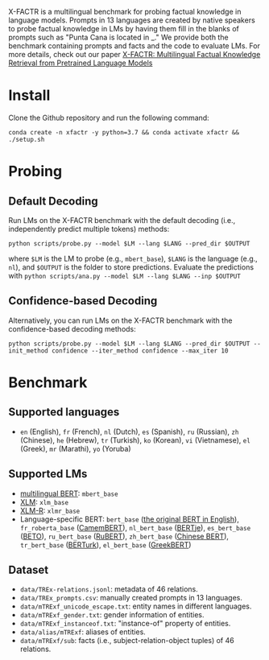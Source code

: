 X-FACTR is a multilingual benchmark for probing factual knowledge in language models.
Prompts in 13 languages are created by native speakers to probe factual knowledge in LMs by having them fill in the blanks of prompts such as "Punta Cana is located in \_."
We provide both the benchmark containing prompts and facts and the code to evaluate LMs.
For more details, check out our paper [X-FACTR: Multilingual Factual Knowledge Retrieval from Pretrained Language Models](link)

# Install

Clone the Github repository and run the following command:
```shell
conda create -n xfactr -y python=3.7 && conda activate xfactr && ./setup.sh
```

# Probing

## Default Decoding
Run LMs on the X-FACTR benchmark with the default decoding (i.e., independently predict multiple tokens) methods:
```
python scripts/probe.py --model $LM --lang $LANG --pred_dir $OUTPUT
```
where `$LM` is the LM to probe (e.g., `mbert_base`), `$LANG` is the language (e.g., `nl`), and `$OUTPUT` is the folder to store predictions.
Evaluate the predictions with `python scripts/ana.py --model $LM --lang $LANG --inp $OUTPUT`

## Confidence-based Decoding
Alternatively, you can run LMs on the X-FACTR benchmark with the confidence-based decoding methods:
```
python scripts/probe.py --model $LM --lang $LANG --pred_dir $OUTPUT --init_method confidence --iter_method confidence --max_iter 10
```

# Benchmark

## Supported languages
- `en` (English), `fr` (French), `nl` (Dutch), `es` (Spanish), `ru` (Russian), `zh` (Chinese), `he` (Hebrew), `tr` (Turkish), `ko` (Korean), `vi` (Vietnamese), `el` (Greek), `mr` (Marathi), `yo` (Yoruba)

## Supported LMs
- [multilingual BERT](https://github.com/google-research/bert/blob/master/multilingual.md): `mbert_base` 
- [XLM](https://arxiv.org/abs/1901.07291): `xlm_base`
- [XLM-R](https://arxiv.org/abs/1911.02116): `xlmr_base`
- Language-specific BERT: `bert_base` ([the original BERT in English](https://arxiv.org/abs/1810.04805)), `fr_roberta_base` ([CamemBERT](https://arxiv.org/abs/1911.03894)), `nl_bert_base` ([BERTje](https://arxiv.org/abs/1912.09582)), `es_bert_base` ([BETO](https://users.dcc.uchile.cl/~jperez/papers/pml4dc2020.pdf)), `ru_bert_base` ([RuBERT](https://arxiv.org/abs/1905.07213)), `zh_bert_base` ([Chinese BERT](https://github.com/google-research/bert/blob/master/multilingual.md)), `tr_bert_base` ([BERTurk](https://github.com/stefan-it/turkish-bert)), `el_bert_base` ([GreekBERT](https://arxiv.org/abs/2008.12014))

## Dataset
- `data/TREx-relations.jsonl`: metadata of 46 relations.
- `data/TREx_prompts.csv`: manually created prompts in 13 languages.
- `data/mTRExf_unicode_escape.txt`: entity names in different languages.
- `data/mTRExf_gender.txt`: gender information of entities.
- `data/mTRExf_instanceof.txt`: "instance-of" property of entities.
- `data/alias/mTRExf`: aliases of entities.
- `data/mTRExf/sub`: facts (i.e., subject-relation-object tuples) of 46 relations.
